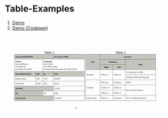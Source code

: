 # Table-Examples

1. [Demo](https://fuadsuleymanli.xyz/Demos/tableexamples) 
2. [Demo (Codepen)](https://codepen.io/fuads062/pen/RwKZWqL)

### 
![ScreenShot](screenshot.gif)


